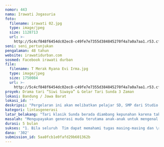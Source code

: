 ```yaml
---
nomor: 443
nama: Irawati Jogasuria
foto:
  filename: irawati 02.jpg
  type: image/jpeg
  size: 1128713
  url: >-
    http://5c4cf848f6454dc02ec8-c49fe7e7355d384845270f4a7a0a7aa1.r53.cf2.rackcdn.com/44134b50-4d2f-499e-9f00-7e73018588f3/irawati%2002.jpg
seni: seni_pertunjukan
pengalaman: 48 tahun
website: irawatidurban.com
sosmed: Facebook irawati durban
file:
  filename: T Merak Ryana Evi Irma.jpg
  type: image/jpeg
  size: 1750084
  url: >-
    http://5c4cf848f6454dc02ec8-c49fe7e7355d384845270f4a7a0a7aa1.r53.cf2.rackcdn.com/61d65e25-cbad-49fe-8ac0-28caaaef105b/T%20Merak%20Ryana%20Evi%20Irma.jpg
proyek: Drama tari “Siwi Siwaya” & Gelar Tari Sunda 3 Zaman
lokasi: Bandung / Jawa Barat
lokasi_id: ''
deskripsi: "Pergelaran ini akan melibatkan pelajar SD, SMP dari Studio \r\nPusbitari ID, alumni  dan dosen ISBI (Institut Seni Budaya \r\nIndonesia, Bandung), yang bekerjasama di bawah bendera \r\nYayasan Pusat Bina Tari-Pusbitari ID.\r\nProyek akan menyajikan pergelaran yang terdiri dari dua bagian dengan nuansa yang berbeda.\r\n\r\nBagian I:\r\nMemperlihatkan keragaman bentuk tari Sunda klasik dan yang klasik baru, dengan cirinya yang kuat karya tiga orang penata tari.  Irawati akan mementaskan dua tarian untuk anak-anak:\r\n1.\tTari Cangkurileung, tari puteri 2002\r\n2.\tTari Baris, tari puteri-putera 2003\r\ndan dua tari klasik baru Sunda untuk remaja: \r\n1.\tTari Katumbiri, tari puteri 2009 \r\n2.\tTari Galura, tari puteri-putera 1988 \r\nDua karya guru tari Irawati yaitu: \r\n1. Karya Rd. Tjetje Somantri: Tari Kendit Birayung, tari putera 1943\r\n2. Karya Rd. Nugraha Sudiredja yaitu Tari Puragabaya, tari putera 1983\r\nKedua tari klasik putera ini masih dirawat dan diajarkan kepada murid di Studio Pusbitari ID.\r\n\r\nBagian II:\r\nDrama tari berjudul “Siwi Siwaya”, yang menggambarkan kehidupan sehari-hari dari dua orang yatim piatu yang terlantar. Ceritera dan konsep koreografi oleh Irawati Durban. Terdiri dari lima babak yang menggambarkan ‘kenusantaraan’, yaitu yang bernuansa Sunda, Jawa, Minang, Aceh, Sunda. \r\n"
kategori: lintasgenerasi
latar_belakang: "Tari klasik Sunda berada diambang kepunahan karena tak pernah diberi kesempatan untuk tampil selain pada ujian semester di lembaga \r\npendidikan kesenian atau di sanggar yang mengajarkan tari klasik. Di samping itu, kadang-kadang tari klasik ditampil juga pada acara formal kenegaraan di istana presiden atau pementasan tari dalam misi kesenian ke luar negeri. \r\nPada kesempatan pentas yang didanai oleh Cipta Media Kreasi ini, kami ingin meraih berbagai usia dan jenis penonton agar mereka mengenal dan mengingat kembali adanya tari klasik Sunda. Jenis tari klasik tradisional yang tidak berjalan di tempat, tetapi dapat dikembangkan mengikuti perkembangan dan selera zaman tanpa kehilangan ciri dan identitas dirinya yang khas.  \r\nOleh karena itu di Babak I, kami mengambil kesempatan untuk mempertunjukkan jenis tari klasik beserta tarian yang dikembangkan dari padanya, baik yang ditarikan oleh remaja maupun anak-anak.\r\n\r\nBabak II dipentaskan untuk mengisi kekosongan kurangnya dramatari yang menampilkan anak-anak. Di samping itu, dengan adanya babak yang berunsur berbagai tari daerah Sunda, Jawa, Minang dan Aceh, dimaksudkan agar anak-anak lebih merasa dekat dengan bentuk seni di luar daerahnya. Suatu kerjasama yang melibatkan seniman senior, dosen-alumni-mahasiswa ISBI Bandung dalam mewujudkan drama tari Siwi Siwaya ini.\r\n"
masalah: "Mengupayakan generasi muda terutama anak-anak untuk mengenal dan mencintai tari klasik Sunda, karena dewasa ini, 90% sanggar tari mengajarkan tari jaipongan, suatu bentuk tari rakyat Sunda yang dikembangkan menjadi aktif dan bertendensi seronok. Kehalusan, kesantunan dan tatakrama tradisi yang terdapat pada tari klasik dan menjadi ciri orang Sunda, seolah terabaikan dan tidak dianggap penting.\r\n\r\nMelalui drama tari Siwi Siwaya, diharapkan  akan menggugah rasa iba dan simpati anak-anak dan orang tua pada kehidupan anak yatim piatu yang terlantar.\r\n"
durasi: 5 bulan
sukses: "1. Bila seluruh  Tim dapat memahami tugas masing-masing dan \r\nmelaksanakannya dengan sebaik-baiknya sesuai dengan tuntutan tugas yang diberikan kepadanya.\r\n2. Bila Tim merasa puas atas hasil kerjanya.\r\n3. Bila seniman bangga atas hasil yang dicapainya.\r\n4. Bila penonton banyak yang hadir, merasa puas,  gembira dan mengagumi pertunjukan.\r\n5. Bila gaung dari pergelaran ini meluas di kalangan seniman dan masyarakat serta wartawan yang meliput pergelaran.\r\n\r\n"
dana: '302'
submission_id: 5aa0fcb1e0fafd29b601362b
---
```

